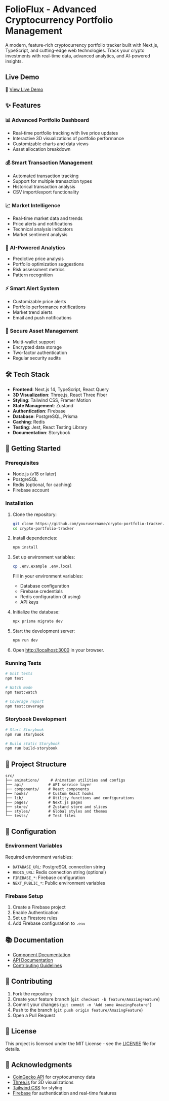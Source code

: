 # FolioFlux - Advanced Cryptocurrency Portfolio Management

A modern, feature-rich cryptocurrency portfolio tracker built with Next.js, TypeScript, and cutting-edge web technologies. Track your crypto investments with real-time data, advanced analytics, and AI-powered insights.

## Live Demo

🚀 [View Live Demo](https://porfolio-traker.vercel.app/)

## ✨ Features

### 📊 Advanced Portfolio Dashboard

- Real-time portfolio tracking with live price updates
- Interactive 3D visualizations of portfolio performance
- Customizable charts and data views
- Asset allocation breakdown

### 💰 Smart Transaction Management

- Automated transaction tracking
- Support for multiple transaction types
- Historical transaction analysis
- CSV import/export functionality

### 📈 Market Intelligence

- Real-time market data and trends
- Price alerts and notifications
- Technical analysis indicators
- Market sentiment analysis

### 🤖 AI-Powered Analytics

- Predictive price analysis
- Portfolio optimization suggestions
- Risk assessment metrics
- Pattern recognition

### ⚡ Smart Alert System

- Customizable price alerts
- Portfolio performance notifications
- Market trend alerts
- Email and push notifications

### 🔐 Secure Asset Management

- Multi-wallet support
- Encrypted data storage
- Two-factor authentication
- Regular security audits

## 🛠 Tech Stack

- **Frontend**: Next.js 14, TypeScript, React Query
- **3D Visualization**: Three.js, React Three Fiber
- **Styling**: Tailwind CSS, Framer Motion
- **State Management**: Zustand
- **Authentication**: Firebase
- **Database**: PostgreSQL, Prisma
- **Caching**: Redis
- **Testing**: Jest, React Testing Library
- **Documentation**: Storybook

## 🚀 Getting Started

### Prerequisites

- Node.js (v18 or later)
- PostgreSQL
- Redis (optional, for caching)
- Firebase account

### Installation

1. Clone the repository:

   ```bash
   git clone https://github.com/yourusername/crypto-portfolio-tracker.git
   cd crypto-portfolio-tracker
   ```

2. Install dependencies:

   ```bash
   npm install
   ```

3. Set up environment variables:

   ```bash
   cp .env.example .env.local
   ```

   Fill in your environment variables:

   - Database configuration
   - Firebase credentials
   - Redis configuration (if using)
   - API keys

4. Initialize the database:

   ```bash
   npx prisma migrate dev
   ```

5. Start the development server:

   ```bash
   npm run dev
   ```

6. Open [http://localhost:3000](http://localhost:3000) in your browser.

### Running Tests

```bash
# Unit tests
npm test

# Watch mode
npm test:watch

# Coverage report
npm test:coverage
```

### Storybook Development

```bash
# Start Storybook
npm run storybook

# Build static Storybook
npm run build-storybook
```

## 📁 Project Structure

```
src/
├── animations/     # Animation utilities and configs
├── api/           # API service layer
├── components/    # React components
├── hooks/         # Custom React hooks
├── lib/           # Utility functions and configurations
├── pages/         # Next.js pages
├── store/         # Zustand store and slices
├── styles/        # Global styles and themes
└── tests/         # Test files
```

## 🔧 Configuration

### Environment Variables

Required environment variables:

- `DATABASE_URL`: PostgreSQL connection string
- `REDIS_URL`: Redis connection string (optional)
- `FIREBASE_*`: Firebase configuration
- `NEXT_PUBLIC_*`: Public environment variables

### Firebase Setup

1. Create a Firebase project
2. Enable Authentication
3. Set up Firestore rules
4. Add Firebase configuration to `.env`

## 📚 Documentation

- [Component Documentation](https://your-storybook-url.com)
- [API Documentation](https://your-api-docs-url.com)
- [Contributing Guidelines](CONTRIBUTING.md)

## 🤝 Contributing

1. Fork the repository
2. Create your feature branch (`git checkout -b feature/AmazingFeature`)
3. Commit your changes (`git commit -m 'Add some AmazingFeature'`)
4. Push to the branch (`git push origin feature/AmazingFeature`)
5. Open a Pull Request

## 📄 License

This project is licensed under the MIT License - see the [LICENSE](LICENSE) file for details.

## 🙏 Acknowledgments

- [CoinGecko API](https://www.coingecko.com/en/api) for cryptocurrency data
- [Three.js](https://threejs.org/) for 3D visualizations
- [Tailwind CSS](https://tailwindcss.com/) for styling
- [Firebase](https://firebase.google.com/) for authentication and real-time features
